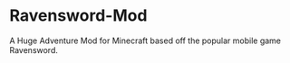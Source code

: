 Ravensword-Mod
==============

A Huge Adventure Mod for Minecraft based off the popular mobile game Ravensword.
